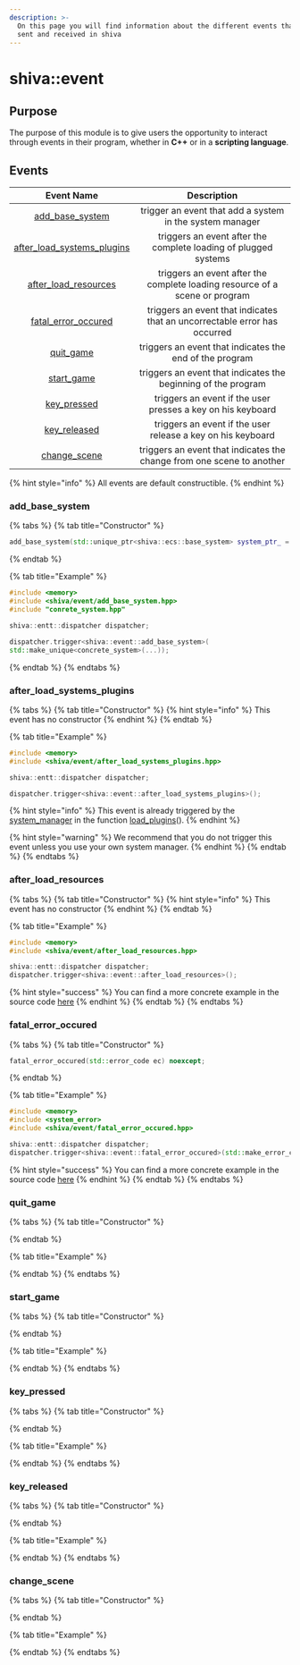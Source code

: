```yaml
---
description: >-
  On this page you will find information about the different events that can be
  sent and received in shiva
---
```


# shiva::event

## Purpose

The purpose of this module is to give users the opportunity to interact through events in their program, whether in **C++** or in a **scripting language**.

## Events

| Event Name | Description |
| :---: | :---: |
| [add\_base\_system](shiva-event.md#add_base_system) | trigger an event that add a system in the system manager |
| [after\_load\_systems\_plugins](shiva-event.md#after_load_systems_plugins) | triggers an event after the complete loading of plugged systems |
| [after\_load\_resources](shiva-event.md#after_load_resources) | triggers an event after the complete loading resource of a scene or program |
| [fatal\_error\_occured](shiva-event.md#fatal_error_occured) | triggers an event that indicates that an uncorrectable error has occurred |
| [quit\_game](shiva-event.md#quit_game) | triggers an event that indicates the end of the program |
| [start\_game](shiva-event.md#start_game) | triggers an event that indicates the beginning of the program |
| [key\_pressed](shiva-event.md#key_pressed) | triggers an event if the user presses a key on his keyboard |
| [key\_released](shiva-event.md#key_released) | triggers an event if the user release a key on his keyboard |
| [change\_scene](shiva-event.md#change_scene) | triggers an event that indicates the change from one scene to another |

{% hint style="info" %}
All events are default constructible.
{% endhint %}

### add\_base\_system

{% tabs %}
{% tab title="Constructor" %}
```cpp
add_base_system(std::unique_ptr<shiva::ecs::base_system> system_ptr_ = nullptr) noexcept
```
{% endtab %}

{% tab title="Example" %}
```cpp
#include <memory>
#include <shiva/event/add_base_system.hpp>
#include "conrete_system.hpp"

shiva::entt::dispatcher dispatcher;

dispatcher.trigger<shiva::event::add_base_system>(
std::make_unique<concrete_system>(...));
```
{% endtab %}
{% endtabs %}

### after\_load\_systems\_plugins

{% tabs %}
{% tab title="Constructor" %}
{% hint style="info" %}
This event has no constructor
{% endhint %}
{% endtab %}

{% tab title="Example" %}
```cpp
#include <memory>
#include <shiva/event/after_load_systems_plugins.hpp>

shiva::entt::dispatcher dispatcher;

dispatcher.trigger<shiva::event::after_load_systems_plugins>();
```

{% hint style="info" %}
This event is already triggered by the [system\_manager](shiva-ecs.md#system_manager) in the function [load\_plugins](shiva-ecs.md#load_plugins)\(\).
{% endhint %}

{% hint style="warning" %}
We recommend that you do not trigger this event unless you use your own system manager.
{% endhint %}
{% endtab %}
{% endtabs %}

### after\_load\_resources

{% tabs %}
{% tab title="Constructor" %}
{% hint style="info" %}
This event has no constructor
{% endhint %}
{% endtab %}

{% tab title="Example" %}
```cpp
#include <memory>
#include <shiva/event/after_load_resources.hpp>

shiva::entt::dispatcher dispatcher;
dispatcher.trigger<shiva::event::after_load_resources>();
```

{% hint style="success" %}
You can find a more concrete example in the source code [here](https://github.com/Milerius/shiva/blob/master/modules/sfml/shiva/sfml/resources/sfml-resources-registry.hpp#L333)
{% endhint %}
{% endtab %}
{% endtabs %}

### fatal\_error\_occured

{% tabs %}
{% tab title="Constructor" %}
```cpp
fatal_error_occured(std::error_code ec) noexcept;
```
{% endtab %}

{% tab title="Example" %}
```cpp
#include <memory>
#include <system_error>
#include <shiva/event/fatal_error_occured.hpp>

shiva::entt::dispatcher dispatcher;
dispatcher.trigger<shiva::event::fatal_error_occured>(std::make_error_code(std::errc::result_out_of_range));
```

{% hint style="success" %}
You can find a more concrete example in the source code [here](https://github.com/Milerius/shiva/blob/master/modules/ecs/shiva/ecs/system_manager.hpp#L355)
{% endhint %}
{% endtab %}
{% endtabs %}

### quit\_game

{% tabs %}
{% tab title="Constructor" %}

{% endtab %}

{% tab title="Example" %}

{% endtab %}
{% endtabs %}

### start\_game

{% tabs %}
{% tab title="Constructor" %}

{% endtab %}

{% tab title="Example" %}

{% endtab %}
{% endtabs %}

### key\_pressed

{% tabs %}
{% tab title="Constructor" %}

{% endtab %}

{% tab title="Example" %}

{% endtab %}
{% endtabs %}

### key\_released

{% tabs %}
{% tab title="Constructor" %}

{% endtab %}

{% tab title="Example" %}

{% endtab %}
{% endtabs %}

### change\_scene

{% tabs %}
{% tab title="Constructor" %}

{% endtab %}

{% tab title="Example" %}

{% endtab %}
{% endtabs %}

